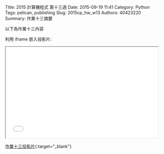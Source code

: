 Title: 2015 計算機程式 第十三週
Date: 2015-09-19 11:41
Category: Python
Tags: pelican, publishing
Slug: 2015cp_hw_w13
Authors: 40423220
Summary: 作業十三摘要

以下為作業十三內容

利用 iframe 嵌入投影片:

<iframe src="40423220_cp_w13_p.html" width="500" height="300"></iframe>

[作業十三投影片](40423220_cp_w13_p.html){:target="_blank"}






